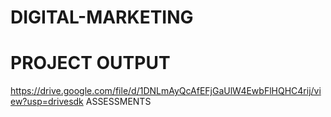 # DIGITAL-MARKETING
# PROJECT OUTPUT
https://drive.google.com/file/d/1DNLmAyQcAfEFjGaUlW4EwbFlHQHC4rij/view?usp=drivesdk
ASSESSMENTS
